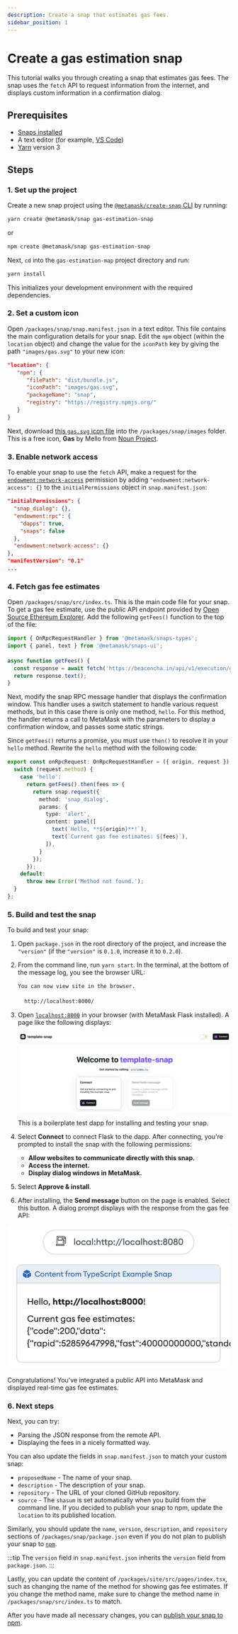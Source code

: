 ```yaml
---
description: Create a snap that estimates gas fees.
sidebar_position: 1
---
```


# Create a gas estimation snap

This tutorial walks you through creating a snap that estimates gas fees.
The snap uses the `fetch` API to request information from the internet, and displays custom
information in a confirmation dialog.

## Prerequisites

- [Snaps installed](../get-started/install-snaps.md)
- A text editor (for example, [VS Code](https://code.visualstudio.com/))
- [Yarn](https://yarnpkg.com/) version 3

## Steps

### 1. Set up the project

Create a new snap project using the [`@metamask/create-snap` CLI](https://github.com/MetaMask/snaps/tree/main/packages/create-snap) by running:

```bash
yarn create @metamask/snap gas-estimation-snap
```

or

```bash
npm create @metamask/snap gas-estimation-snap
```

Next, `cd` into the `gas-estimation-map` project directory and run:

```bash
yarn install
```

This initializes your development environment with the required dependencies.

### 2. Set a custom icon

Open `/packages/snap/snap.manifest.json` in a text editor.
This file contains the main configuration details for your snap.
Edit the `npm` object (within the `location` object) and change the value for the `iconPath` key by giving the path `"images/gas.svg"` to your new icon:

```json title="snap.manifest.json"
"location": {
   "npm": {
      "filePath": "dist/bundle.js",
      "iconPath": "images/gas.svg",
      "packageName": "snap",
      "registry": "https://registry.npmjs.org/"
   }
}
```

Next, download [this `gas.svg` icon file](https://raw.githubusercontent.com/Montoya/gas-fee-snap/main/packages/snap/images/gas.svg) into the `/packages/snap/images` folder.
This is a free icon, **Gas** by Mello from
[Noun Project](https://thenounproject.com/browse/icons/term/gas/).

### 3. Enable network access

To enable your snap to use the `fetch` API, make a request for the
[`endowment:network-access`](../reference/permissions.md#endowmentnetwork-access) permission by
adding `"endowment:network-access": {}` to the `initialPermissions` object in `snap.manifest.json`:

```json title="snap.manifest.json"
"initialPermissions": {
  "snap_dialog": {},
  "endowment:rpc": {
    "dapps": true,
    "snaps": false
  }, 
  "endowment:network-access": {}
},
"manifestVersion": "0.1"
...
```

### 4. Fetch gas fee estimates

Open `/packages/snap/src/index.ts`.
This is the main code file for your snap.
To get a gas fee estimate, use the public API endpoint provided by
[Open Source Ethereum Explorer](https://beaconcha.in/).
Add the following `getFees()` function to the top of the file:

```typescript title="index.ts"
import { OnRpcRequestHandler } from '@metamask/snaps-types';
import { panel, text } from '@metamask/snaps-ui';

async function getFees() {
  const response = await fetch('https://beaconcha.in/api/v1/execution/gasnow'); 
  return response.text();
}
```

Next, modify the snap RPC message handler that displays the confirmation window.
This handler uses a switch statement to handle various request methods, but in this case there is
only one method, `hello`.
For this method, the handler returns a call to MetaMask with the parameters to display a
confirmation window, and passes some static strings.

Since `getFees()` returns a promise, you must use `then()` to resolve it in your `hello` method.
Rewrite the `hello` method with the following code:

```typescript title="index.ts"
export const onRpcRequest: OnRpcRequestHandler = ({ origin, request }) => {
  switch (request.method) {
    case 'hello':
      return getFees().then(fees => {
        return snap.request({
          method: 'snap_dialog',
          params: {
            type: 'alert',
            content: panel([
              text(`Hello, **${origin}**!`),
              text(`Current gas fee estimates: ${fees}`),
            ]),
          }
        });
      });
    default:
      throw new Error('Method not found.');
  }
};
```

### 5. Build and test the snap

To build and test your snap:

1. Open `package.json` in the root directory of the project, and increase the `"version"` (if the `"version"` is
    `0.1.0`, increase it to `0.2.0`).

2. From the command line, run `yarn start`.
    In the terminal, at the bottom of the message log, you see the browser URL:

    ```bash
    You can now view site in the browser.
    
      http://localhost:8000/
    ```

3. Open [`localhost:8000`](http://localhost:8000/) in your browser (with MetaMask Flask installed).
    A page like the following displays:

    ![Test dapp with template snap](../assets/template-snap.png)

    This is a boilerplate test dapp for installing and testing your snap.

4. Select **Connect** to connect Flask to the dapp.
    After connecting, you're prompted to install the snap with the following permissions:

    - **Allow websites to communicate directly with this snap.**
    - **Access the internet.**
    - **Display dialog windows in MetaMask.**

5. Select **Approve & install**.

6. After installing, the **Send message** button on the page is enabled. Select this button. A dialog prompt displays with the response from the gas fee API:

<p align="center">

![Gas estimation dialog](../assets/gas-estimation.png)

</p>

Congratulations!
You've integrated a public API into MetaMask and displayed real-time gas fee estimates.

### 6. Next steps

Next, you can try:

- Parsing the JSON response from the remote API.
- Displaying the fees in a nicely formatted way.

You can also update the fields in `snap.manifest.json` to match your custom snap:

- `proposedName` - The name of your snap.
- `description` - The description of your snap.
- `repository` - The URL of your cloned GitHub repository.
- `source` - The `shasum` is set automatically when you build from the command line.
  If you decided to publish your snap to npm, update the `location` to its published location.

Similarly, you should update the `name`, `version`, `description`, and `repository` sections of
`/packages/snap/package.json` even if you do not plan to publish your snap to [`npm`](https://www.npmjs.com/).

:::tip
The `version` field in `snap.manifest.json` inherits the `version` field from `package.json`.
:::

Lastly, you can update the content of `/packages/site/src/pages/index.tsx`, such as changing the
name of the method for showing gas fee estimates.
If you change the method name, make sure to change the method name in `/packages/snap/src/index.ts`
to match.

After you have made all necessary changes, you can
[publish your snap to npm](../how-to/develop-a-snap.md#publish-your-snap).
